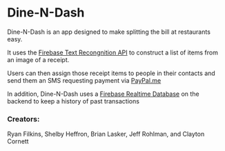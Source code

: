 # Dine-N-Dash

Dine-N-Dash is an app designed to make splitting the bill at restaurants easy.

It uses the [Firebase Text Recongnition API](https://firebase.google.com/docs/ml-kit/recognize-text) to construct a list of items from an image of a receipt.

Users can then assign those receipt items to people in their contacts and send them an SMS requesting payment via [PayPal.me](https://www.paypal.me/)

In addition, Dine-N-Dash uses a [Firebase Realtime Database](https://firebase.google.com/docs/database/) on the backend to keep a history of past transactions

### Creators:
Ryan Filkins, Shelby Heffron, Brian Lasker, Jeff Rohlman, and Clayton Cornett

